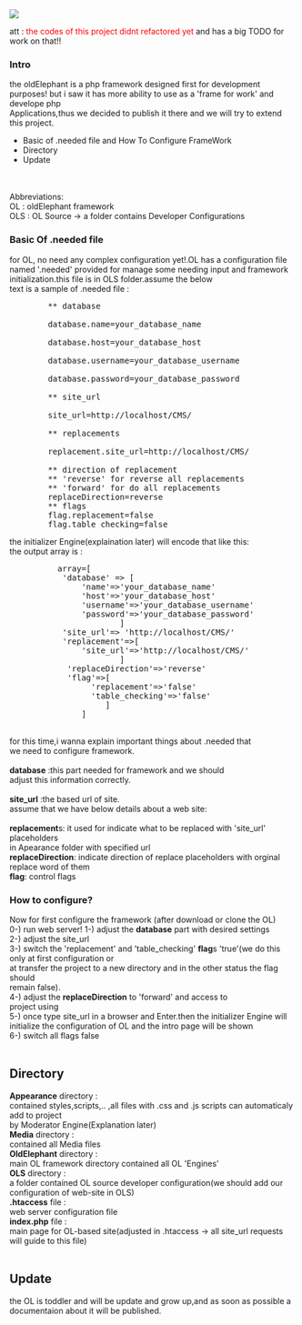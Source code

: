 <img src="http://oi63.tinypic.com/aw709.jpg">

att : <span style="color:red">the codes of this project didnt refactored yet</span> and has a big TODO for work on that!!
<br>
<h3>
Intro
</h3>
the oldElephant is a php framework designed first for development purposes!
but i saw it has more ability to use as a 'frame for work' and develope php <br>
Applications,thus we decided to publish it there and we will try to extend this project.<br>
<ul>
  <li>Basic of .needed file and How To Configure FrameWork</li>
  <li>Directory</li>
  <li>Update</li>
</ul>
<br>
<br>
Abbreviations:<br>
OL  : oldElephant framework<br>
OLS : OL Source -> a folder contains Developer Configurations
<h3>
Basic Of .needed file
</h3>
for OL, no need any complex configuration yet!.OL has a configuration file<br>
named '.needed' provided for manage some needing input and framework <br>
initialization.this file is in OLS folder.assume the below <br>
text is a sample of .needed file : <br>
<pre>
        ** database<br>
        database.name=your_database_name<br>
        database.host=your_database_host<br>
        database.username=your_database_username<br>
        database.password=your_database_password<br>
        ** site_url<br>
        site_url=http://localhost/CMS/<br>
        ** replacements<br>
        replacement.site_url=http://localhost/CMS/<br>
        ** direction of replacement
        ** 'reverse' for reverse all replacements
        ** 'forward' for do all replacements
        replaceDirection=reverse
        ** flags
        flag.replacement=false
        flag.table_checking=false
</pre>
the initializer Engine(explaination later) will encode that like this:<br>
the output array is :<br>
<pre>
          array=[
           'database' => [
               'name'=>'your_database_name'
               'host'=>'your_database_host'
               'username'=>'your_database_username'
               'password'=>'your_database_password'
                       ]
           'site_url'=> 'http://localhost/CMS/'
           'replacement'=>[
               'site_url'=>'http://localhost/CMS/'
                       ]
            'replaceDirection'=>'reverse'
            'flag'=>[
                 'replacement'=>'false'
                 'table_checking'=>'false'
                    ]
               ]
</pre><br>
for this time,i wanna explain important things about .needed that <br>
we need to configure framework.<br>
<br>
<strong>database</strong> :this part needed for framework and we should <br>
adjust this information correctly.<br>
<br>
<strong>site_url</strong> :the based url of site.<br>
assume that we have below details about a web site:<br>
<br>
<strong>replacement</strong>s: it used for indicate what to be replaced with 'site_url' placeholders<br>
in Apearance folder with specified url<br>
<strong>replaceDirection</strong>: indicate direction of replace placeholders with orginal<br>
replace word of them<br>
<strong>flag</strong>: control flags<br>
<h3>How to configure?</h3>
Now for first configure the framework (after download or clone the OL)<br>
0-) run web server!
1-) adjust the <strong>database</strong> part with desired settings<br>
2-) adjust the site_url<br>
3-) switch the 'replacement' and 'table_checking' <strong>flag</strong>s 'true'(we do this only at first configuration or <br>
at transfer the project to a new directory and in the other status the flag should<br>
remain false).<br>
4-) adjust the <strong>replaceDirection</strong> to 'forward' and access to <br>
project using 
<br>
5-) once type site_url in a browser and Enter.then the initializer Engine will<br>
initialize the configuration of OL and the intro page will be shown<br>
6-) switch all flags false<br>
<br>
<h2>Directory</h2>
<strong>Appearance</strong> directory : <br>
contained styles,scripts,.. ,all files with .css and .js scripts can automaticaly add to project<br>
by Moderator Engine(Explanation later)<br>
<strong>Media</strong> directory : <br>
contained all Media files<br>
<strong>OldElephant</strong> directory : <br>
main OL framework directory contained all OL 'Engines'<br>
<strong>OLS</strong> directory : <br>
a folder contained OL source developer configuration(we should add our configuration
of web-site in OLS)<br>
<strong>.htaccess</strong> file : <br>
web server configuration file<br>
<strong>index.php</strong> file : <br>
main page for OL-based site(adjusted in .htaccess -> all site_url requests will guide to this file)<br>
<br>
<h2>Update</h2>
the OL is toddler and will be update and grow up,and as soon as possible a <br>
documentaion about it will be published.

  

